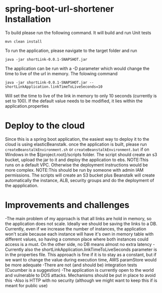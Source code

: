 # spring-boot-url-shortener Installation
To build please run the following command. It will build and run Unit tests

`mvn clean install`

To run the application, please navigate to the target folder and run

`java -jar shortLink-0.0.1-SNAPSHOT.jar`

The application can be run with a -D parameter which would change the time to live of the url in memory. The folowing command

`java -jar shortLink-0.0.1-SNAPSHOT.jar --shortLinkApplication.linkTimeToLiveSeconds=10` 

Will set the time to live of the link in memory to only 10 seconds (currently is set to 100). If the default value needs to be modified, it lies within the application.properties

# Deploy to the cloud
Since this is a spring boot application, the easiest way to deploy it to the cloud is using elasticBeanstalk.
once the application is built, please run 
`createBeanstalkEnvironment.sh` or `createBeanstalkEnvironment.bat` if on Windows
in the ${project.root}/scripts folder. The script should create an s3 bucket, upload the jar to it and deploy the application to ebs.
NOTE:This runs on a default VPC. Otherwise the deployment instructions would be more complex.
NOTE:This should be run by someone with admin IAM permissions. The scripts will create an S3 bucket plus 
Beanstalk will create automatically the instance, ALB, security groups and do the deployment of the appplication.

# Improvements and challenges
-The main problem of my approach is that all links are hold in memory, so the application does not scale. Ideally we should be saving the links to a DB.
Currently, even if we increase the number of instances, the application won't scale because each instance will have it's own in memory table with different values,
so having a common place where both instances could access is a must. On the other side, no DB means almost no extra latency
-Currently also the shortLinkApplication.linkTimeToLiveSeconds parameter is in the properties file. This approach is fine if it is to stay as a constant, but if we want
to change the value during execution time, AWS paramStore would be more adequate
-There are not (and should be) integration tests (Cucumber is a suggestion)
-The application is currently open to the world and vulnerable to DOS attacks. Mechanisms should be put in place to avoid this
-Also is HTTP with no security (although we might want to keep this if is meant for public use) 